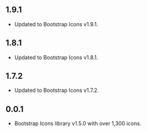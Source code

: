 ## 1.9.1

- Updated to Bootstrap Icons v1.9.1.

## 1.8.1

- Updated to Bootstrap Icons v1.8.1.

## 1.7.2

- Updated to Bootstrap Icons v1.7.2.

## 0.0.1

- Bootstrap Icons library v1.5.0 with over 1,300 icons.
